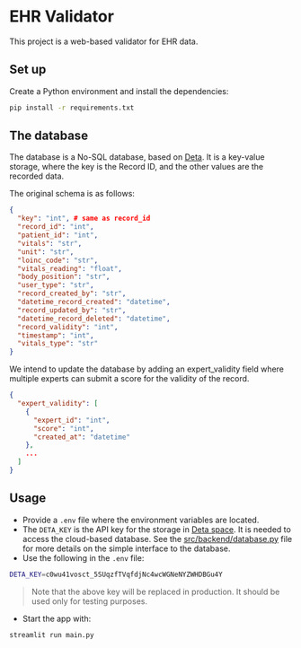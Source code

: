 # EHR Validator

This project is a web-based validator for EHR data.

## Set up

Create a Python environment and install the dependencies:

```bash
pip install -r requirements.txt
```

## The database

The database is a No-SQL database, based on [Deta](https://deta.space). It is a key-value storage, where the key is the Record ID, and the other values are the recorded data.

The original schema is as follows:

```json
{
  "key": "int", # same as record_id
  "record_id": "int",
  "patient_id": "int",
  "vitals": "str",
  "unit": "str",
  "loinc_code": "str",
  "vitals_reading": "float",
  "body_position": "str",
  "user_type": "str",
  "record_created_by": "str",
  "datetime_record_created": "datetime",
  "record_updated_by": "str",
  "datetime_record_deleted": "datetime",
  "record_validity": "int",
  "timestamp": "int",
  "vitals_type": "str"
}
```

We intend to update the database by adding an expert_validity field where multiple experts can submit a score for the validity of the record.

```json
{
  "expert_validity": [
    {
      "expert_id": "int",
      "score": "int",
      "created_at": "datetime"
    },
    ...
  ]
}
```

## Usage

- Provide a `.env` file where the environment variables are located.
- The `DETA_KEY` is the API key for the storage in [Deta space](https://deta.space). It is needed to access the cloud-based database. See the [src/backend/database.py](src/backend/database.py) file for more details on the simple interface to the database.
- Use the following in the `.env` file:

```bash
DETA_KEY=c0wu41vosct_5SUqzfTVqfdjNc4wcWGNeNYZWHDBGu4Y
```

> Note that the above key will be replaced in production. It should be used only for testing purposes.

- Start the app with:

```bash
streamlit run main.py
```
